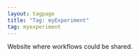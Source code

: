 ```yaml
---
layout: tagpage
title: "Tag: myExperiment"
tag: myexperiment
---
```


Website where workflows could be shared.
